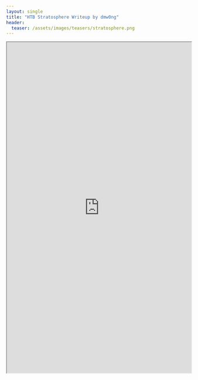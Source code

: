 ```yaml
---
layout: single
title: "HTB Stratosphere Writeup by dmw0ng"
header:
  teaser: /assets/images/teasers/stratosphere.png
---
```


[separator]: <> ()


<iframe height="900" src="https://drive.google.com/viewerng/viewer?embedded=true&amp;url=https://birdsarentrealctf.dev/content/dmw0ng/stratosphere/Hack_the_Box_-_Stratosphere.pdf" width="100%"></iframe>
